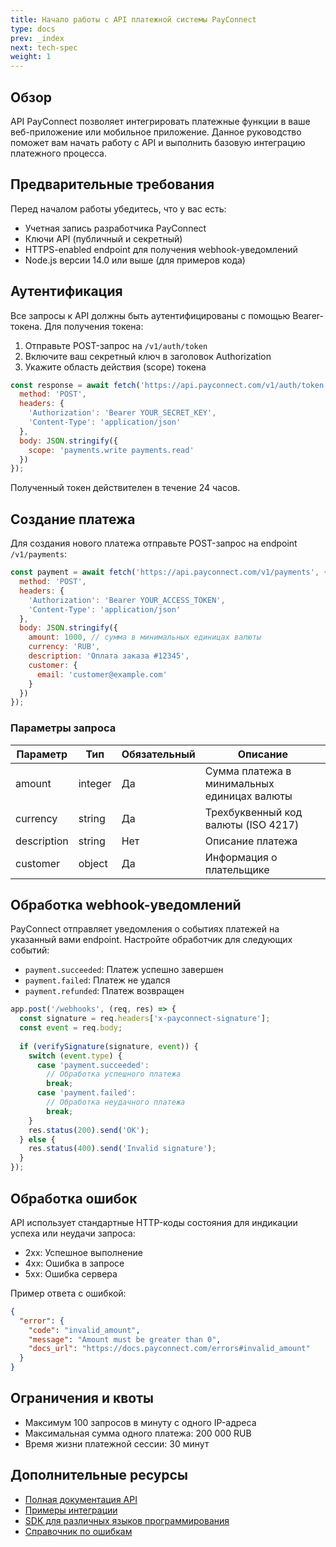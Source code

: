 ```yaml
---
title: Начало работы с API платежной системы PayConnect
type: docs
prev: _index
next: tech-spec
weight: 1
---
```


## Обзор

API PayConnect позволяет интегрировать платежные функции в ваше веб-приложение или мобильное приложение. Данное руководство поможет вам начать работу с API и выполнить базовую интеграцию платежного процесса.

## Предварительные требования

Перед началом работы убедитесь, что у вас есть:

- Учетная запись разработчика PayConnect
- Ключи API (публичный и секретный)
- HTTPS-enabled endpoint для получения webhook-уведомлений
- Node.js версии 14.0 или выше (для примеров кода)

## Аутентификация

Все запросы к API должны быть аутентифицированы с помощью Bearer-токена. Для получения токена:

1. Отправьте POST-запрос на `/v1/auth/token`
2. Включите ваш секретный ключ в заголовок Authorization
3. Укажите область действия (scope) токена

```javascript
const response = await fetch('https://api.payconnect.com/v1/auth/token', {
  method: 'POST',
  headers: {
    'Authorization': 'Bearer YOUR_SECRET_KEY',
    'Content-Type': 'application/json'
  },
  body: JSON.stringify({
    scope: 'payments.write payments.read'
  })
});
```

Полученный токен действителен в течение 24 часов.

## Создание платежа

Для создания нового платежа отправьте POST-запрос на endpoint `/v1/payments`:

```javascript
const payment = await fetch('https://api.payconnect.com/v1/payments', {
  method: 'POST',
  headers: {
    'Authorization': 'Bearer YOUR_ACCESS_TOKEN',
    'Content-Type': 'application/json'
  },
  body: JSON.stringify({
    amount: 1000, // сумма в минимальных единицах валюты
    currency: 'RUB',
    description: 'Оплата заказа #12345',
    customer: {
      email: 'customer@example.com'
    }
  })
});
```

### Параметры запроса

| Параметр | Тип | Обязательный | Описание |
|----------|-----|--------------|-----------|
| amount | integer | Да | Сумма платежа в минимальных единицах валюты |
| currency | string | Да | Трехбуквенный код валюты (ISO 4217) |
| description | string | Нет | Описание платежа |
| customer | object | Да | Информация о плательщике |

## Обработка webhook-уведомлений

PayConnect отправляет уведомления о событиях платежей на указанный вами endpoint. Настройте обработчик для следующих событий:

- `payment.succeeded`: Платеж успешно завершен
- `payment.failed`: Платеж не удался
- `payment.refunded`: Платеж возвращен

```javascript
app.post('/webhooks', (req, res) => {
  const signature = req.headers['x-payconnect-signature'];
  const event = req.body;
  
  if (verifySignature(signature, event)) {
    switch (event.type) {
      case 'payment.succeeded':
        // Обработка успешного платежа
        break;
      case 'payment.failed':
        // Обработка неудачного платежа
        break;
    }
    res.status(200).send('OK');
  } else {
    res.status(400).send('Invalid signature');
  }
});
```

## Обработка ошибок

API использует стандартные HTTP-коды состояния для индикации успеха или неудачи запроса:

- 2xx: Успешное выполнение
- 4xx: Ошибка в запросе
- 5xx: Ошибка сервера

Пример ответа с ошибкой:

```json
{
  "error": {
    "code": "invalid_amount",
    "message": "Amount must be greater than 0",
    "docs_url": "https://docs.payconnect.com/errors#invalid_amount"
  }
}
```

## Ограничения и квоты

- Максимум 100 запросов в минуту с одного IP-адреса
- Максимальная сумма одного платежа: 200 000 RUB
- Время жизни платежной сессии: 30 минут

## Дополнительные ресурсы

- [Полная документация API](https://docs.payconnect.com)
- [Примеры интеграции](https://github.com/payconnect/examples)
- [SDK для различных языков программирования](https://docs.payconnect.com/sdk)
- [Справочник по ошибкам](https://docs.payconnect.com/errors)
